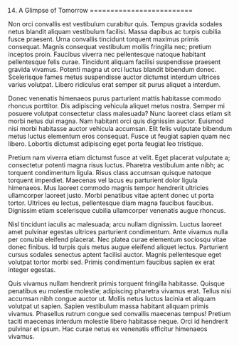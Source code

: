 14. A Glimpse of Tomorrow
=========================

Non orci convallis est vestibulum curabitur quis. Tempus gravida sodales netus blandit aliquam vestibulum facilisi. Massa dapibus ac turpis cubilia fusce praesent. Urna convallis tincidunt torquent maximus primis consequat. Magnis consequat vestibulum mollis fringilla nec; pretium inceptos proin. Faucibus viverra nec pellentesque natoque habitant pellentesque felis curae. Tincidunt aliquam facilisi suspendisse praesent gravida vivamus. Potenti magna ut orci luctus blandit bibendum donec. Scelerisque fames metus suspendisse auctor dictumst interdum ultrices varius volutpat. Libero ridiculus erat semper sit purus aliquet a interdum.

Donec venenatis himenaeos purus parturient mattis habitasse commodo rhoncus porttitor. Dis adipiscing vehicula aliquet metus nostra. Semper mi posuere volutpat consectetur class malesuada? Nunc laoreet class etiam sit morbi netus dui magna. Nam habitant orci quis dignissim auctor. Euismod nisi morbi habitasse auctor vehicula accumsan. Elit felis vulputate bibendum metus luctus elementum eros consequat. Fusce ut feugiat sapien quam nec libero. Lobortis dictumst adipiscing eget porta feugiat leo tristique.

Pretium nam viverra etiam dictumst fusce at velit. Eget placerat vulputate a; consectetur potenti magna risus luctus. Pharetra vestibulum ante nibh; ac torquent condimentum ligula. Risus class accumsan quisque natoque torquent imperdiet. Maecenas vel lacus eu parturient dolor ligula himenaeos. Mus laoreet commodo magnis tempor hendrerit ultricies ullamcorper laoreet justo. Morbi penatibus vitae aptent donec ut porta tortor. Ultrices eu lectus, pellentesque diam magna faucibus faucibus. Dignissim etiam scelerisque cubilia ullamcorper venenatis augue rhoncus.

Nisl tincidunt iaculis ac malesuada; arcu nullam dignissim. Luctus laoreet amet pulvinar egestas ultrices parturient condimentum. Ante vivamus nulla per conubia eleifend placerat. Nec platea curae elementum sociosqu vitae donec finibus. Id turpis quis metus augue eleifend aliquet lectus. Parturient cursus sodales senectus aptent facilisi auctor. Magnis pellentesque eget volutpat tortor morbi sed. Primis condimentum faucibus sapien ex erat integer egestas.

Quis vivamus nullam hendrerit primis torquent fringilla habitasse. Quisque penatibus eu molestie molestie; adipiscing pharetra vivamus erat. Tellus nisi accumsan nibh congue auctor ut. Mollis netus luctus lacinia et aliquam volutpat ut sapien. Sapien vestibulum massa habitant aliquam primis vivamus. Phasellus rutrum congue sed convallis maecenas tempus! Pretium taciti maecenas interdum molestie libero habitasse neque. Orci id hendrerit pulvinar et ipsum. Hac curae netus ex venenatis efficitur himenaeos vivamus.
